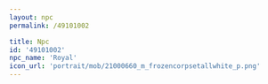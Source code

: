 ```yaml
---
layout: npc
permalink: /49101002

title: Npc
id: '49101002'
npc_name: 'Royal'
icon_url: 'portrait/mob/21000660_m_frozencorpsetallwhite_p.png'
---
```

